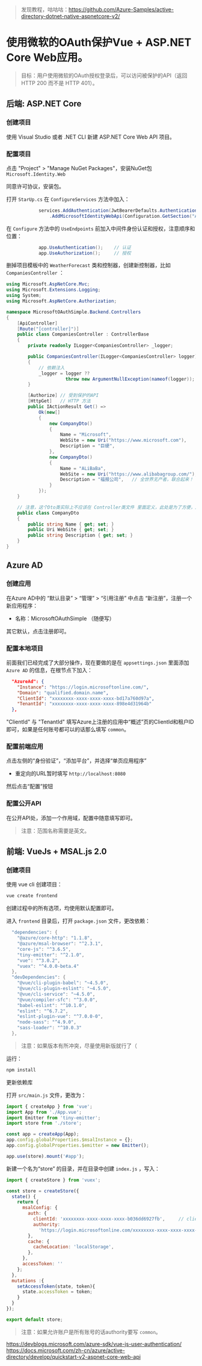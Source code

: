 > 发现教程，咕咕咕：https://github.com/Azure-Samples/active-directory-dotnet-native-aspnetcore-v2/

# 使用微软的OAuth保护Vue + ASP.NET Core Web应用。

> 目标：用户使用微软的OAuth授权登录后，可以访问被保护的API（返回 HTTP 200 而不是 HTTP 401）。

## 后端: ASP.NET Core

### 创建项目

使用 Visual Studio 或者 .NET CLI 新建 ASP.NET Core Web API 项目。

### 配置项目

点击 "Project" > "Manage NuGet Packages"，安装NuGet包 `Microsoft.Identity.Web`

同意许可协议，安装包。

打开 `StarUp.cs` 在 `ConfigureServices` 方法中加入：

```cs
            services.AddAuthentication(JwtBearerDefaults.AuthenticationScheme)
                .AddMicrosoftIdentityWebApi(Configuration.GetSection("AzureAd"));
```

在 `Configure` 方法中的 `UseEndpoints` 前加入中间件身份认证和授权，注意顺序和位置：

```cs
            app.UseAuthentication();    // 认证
            app.UseAuthorization();     // 授权
```

删掉项目模板中的 `WeatherForecast` 类和控制器，创建新控制器，比如 `CompaniesController` ：

```cs
using Microsoft.AspNetCore.Mvc;
using Microsoft.Extensions.Logging;
using System;
using Microsoft.AspNetCore.Authorization;

namespace MicrosoftOAuthSimple.Backend.Controllers
{
    [ApiController]
    [Route("[controller]")]
    public class CompaniesController : ControllerBase
    {
        private readonly ILogger<CompaniesController> _logger;

        public CompaniesController(ILogger<CompaniesController> logger)
        {
            // 依赖注入
            _logger = logger ??
                      throw new ArgumentNullException(nameof(logger));
        }

        [Authorize] // 受到保护的API
        [HttpGet]   // HTTP 方法
        public IActionResult Get() =>
            Ok(new[]
            {
                new CompanyDto()
                {
                    Name = "Microsoft",
                    WebSite = new Uri("https://www.microsoft.com"),
                    Description = "巨硬",
                },
                new CompanyDto()
                {
                    Name = "ALiBaBa",
                    WebSite = new Uri("https://www.alibabagroup.com/"),
                    Description = "福报公司",   // 全世界无产者，联合起来！
                }
            });
    }

    // 注意，这个Dto类实际上不应该在 Controller类文件 里面定义，此处是为了方便，应该在单独的Model或者Dtos文件夹里定义对应的类。
    public class CompanyDto
    {
        public string Name { get; set; }
        public Uri WebSite { get; set; }
        public string Description { get; set; }
    }
}
```

## Azure AD

### 创建应用

在Azure AD中的 “默认目录” > “管理” > “引用注册” 中点击 “新注册”，注册一个新应用程序：
* 名称：MicrosoftOAuthSimple （随便写）

其它默认，点击注册即可。

### 配置本地项目

前面我们已经完成了大部分操作，现在要做的是在 `appsettings.json` 里面添加 `Azure AD` 的信息，在根节点下加入：

```json
  "AzureAd": {
    "Instance": "https://login.microsoftonline.com/",
    "Domain": "qualified.domain.name",
    "ClientId": "xxxxxxxx-xxxx-xxxx-xxxx-bd17a760d97a",
    "TenantId": "xxxxxxxx-xxxx-xxxx-xxxx-898e4d31964b"
  },
```
"ClientId" 与 "TenantId" 填写Azure上注册的应用中“概述”页的ClientId和租户ID即可，如果是任何账号都可以的话那么填写 `common`。

### 配置前端应用

点击左侧的“身份验证”，“添加平台”，并选择“单页应用程序”
* 重定向的URL暂时填写 `http://localhost:8080`

然后点击“配置”按钮

### 配置公开API

在公开API处，添加一个作用域，配置中随意填写即可。

> 注意：范围名称需要是英文。

## 前端: VueJs + MSAL.js 2.0

### 创建项目

使用 vue cli 创建项目：

```bash
vue create frontend
```

创建过程中的所有选项，均使用默认配置即可。

进入 `frontend` 目录后，打开 `package.json` 文件，更改依赖：

```cs
  "dependencies": {
    "@azure/core-http": "1.1.8",
    "@azure/msal-browser": "^2.3.1",
    "core-js": "^3.6.5",
    "tiny-emitter": "^2.1.0",
    "vue": "^3.0.2",
    "vuex": "^4.0.0-beta.4"
  },
  "devDependencies": {
    "@vue/cli-plugin-babel": "~4.5.0",
    "@vue/cli-plugin-eslint": "~4.5.0",
    "@vue/cli-service": "~4.5.0",
    "@vue/compiler-sfc": "^3.0.0",
    "babel-eslint": "^10.1.0",
    "eslint": "^6.7.2",
    "eslint-plugin-vue": "^7.0.0-0",
    "node-sass": "^4.9.0",
    "sass-loader": "^10.0.3"
  },
```

> 注意：如果版本有所冲突，尽量使用新版就行了（

运行：

```bash
npm install
```

更新依赖库

打开 `src/main.js` 文件，更改为：

```js
import { createApp } from 'vue';
import App from './App.vue';
import Emitter from 'tiny-emitter';
import store from './store';

const app = createApp(App);
app.config.globalProperties.$msalInstance = {};
app.config.globalProperties.$emitter = new Emitter();

app.use(store).mount('#app');
```

新建一个名为“store” 的目录，并在目录中创建 `index.js` ，写入：

```js
import { createStore } from 'vuex';

const store = createStore({
  state() {
    return {
      msalConfig: {
        auth: {
          clientId: 'xxxxxxxx-xxxx-xxxx-xxxx-b036dd6927fb',     // clientId
          authority:
            'https://login.microsoftonline.com/xxxxxxxx-xxxx-xxxx-xxxx-898e4d31964b',  // tenantId
        },
        cache: {
          cacheLocation: 'localStorage',
        },
      },
      accessToken: ''
    };
  },
  mutations :{
    setAccessToken(state, token){
      state.accessToken = token;
    }
  }
});

export default store;
```

> 注意：如果允许账户是所有账号的话authority要写 `common`。


https://devblogs.microsoft.com/azure-sdk/vue-js-user-authentication/
https://docs.microsoft.com/zh-cn/azure/active-directory/develop/quickstart-v2-aspnet-core-web-api